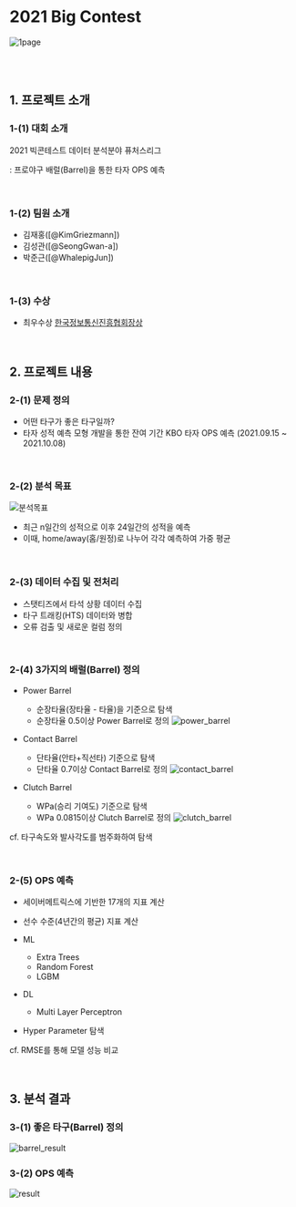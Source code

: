 # **2021 Big Contest**
![1page](https://user-images.githubusercontent.com/80115212/135220281-6129e022-88f9-4969-ba43-0273918eb22b.PNG)

<br/>
<br/>

## **1. 프로젝트 소개**
### **1-(1) 대회 소개**
2021 빅콘테스트 데이터 분석분야 퓨처스리그 

: 프로야구 배럴(Barrel)을 통한 타자 OPS 예측

<br/>


### **1-(2) 팀원 소개** 
- 김재홍([@KimGriezmann])
- 김성관([@SeongGwan-a])
- 박준근([@WhalepigJun])

<br/>


### **1-(3) 수상** 
- 최우수상 [한국정보통신진흥협회장상](https://www.bigcontest.or.kr/community/view.php?No=170&gubun=notice&keyfield=&keyword=&page=1&keyCate=) 

<br/>


## **2. 프로젝트 내용**
### **2-(1) 문제 정의**

- 어떤 타구가 좋은 타구일까?
- 타자 성적 예측 모형 개발을 통한 잔여 기간 KBO 타자 OPS 예측 (2021.09.15 ~ 2021.10.08) 

<br/>


### **2-(2) 분석 목표**

![분석목표](https://user-images.githubusercontent.com/80115212/135224326-42d98241-5498-4289-81e8-d7fc894cb85e.PNG)

- 최근 n일간의 성적으로 이후 24일간의 성적을 예측   
- 이때, home/away(홈/원정)로 나누어 각각 예측하여 가중 평균

<br/>


### **2-(3) 데이터 수집 및 전처리**
- 스탯티즈에서 타석 상황 데이터 수집 
- 타구 트래킹(HTS) 데이터와 병합
- 오류 검출 및 새로운 컬럼 정의

<br/>


### **2-(4) 3가지의 배럴(Barrel) 정의**
- Power Barrel
    * 순장타율(장타율 - 타율)을 기준으로 탐색
    * 순장타율 0.5이상 Power Barrel로 정의
![power_barrel](https://user-images.githubusercontent.com/80115212/135222920-97f03021-248f-4220-8fbf-b42a7bf6559a.PNG)


- Contact Barrel
    * 단타율(안타+직선타) 기준으로 탐색
    * 단타율 0.7이상 Contact Barrel로 정의
![contact_barrel](https://user-images.githubusercontent.com/80115212/135222960-22e07502-95a9-4c69-b3b9-2ac9f64f59c4.PNG)


- Clutch Barrel
    * WPa(승리 기여도) 기준으로 탐색
    * WPa 0.0815이상 Clutch Barrel로 정의
![clutch_barrel](https://user-images.githubusercontent.com/80115212/135222980-c26ed82a-72a4-415b-acbb-0a1ed2fa0329.PNG)


cf. 타구속도와 발사각도를 범주화하여 탐색

<br/>


### **2-(5) OPS 예측**
- 세이버메트릭스에 기반한 17개의 지표 계산 
- 선수 수준(4년간의 평균) 지표 계산
- ML
    * Extra Trees
    * Random Forest
    * LGBM
- DL
    * Multi Layer Perceptron


- Hyper Parameter 탐색


cf. RMSE를 통해 모델 성능 비교

<br/>


## **3. 분석 결과**
### **3-(1) 좋은 타구(Barrel) 정의**
![barrel_result](https://user-images.githubusercontent.com/80115212/135224883-ebf0b7c1-9566-45e1-8366-57e8d1c08eb4.PNG)


### **3-(2) OPS 예측**
![result](https://user-images.githubusercontent.com/80115212/135225398-c957fca1-b9b0-4917-8eda-9d5a67c4cdd7.PNG)
